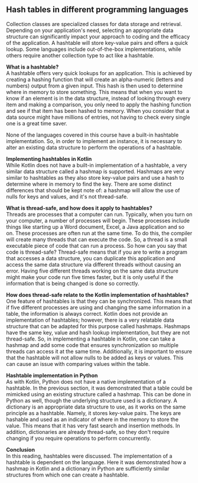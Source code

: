 ## Hash tables in different programming languages
Collection classes are specialized classes for data storage and retrieval. Depending on your application's need, selecting an appropriate data structure can significantly impact your approach to coding and the efficacy of the application. A hashtable will store key-value pairs and offers a quick lookup. Some languages include out-of-the-box implementations, while others require another collection type to act like a hashtable. 

__What is a hashtable?__  
A hashtable offers very quick lookups for an application. This is achieved by creating a hashing function that will create an alpha-numeric (letters and numbers) output from a given input. This hash is then used to determine where in memory to store something. This means that when you want to know if an element is in the data structure, instead of looking through every item and making a comparison, you only need to apply the hashing function and see if that item has been hashed to memory. When you consider that a data source might have millions of entries, not having to check every single one is a great time saver. 

None of the languages covered in this course have a built-in hashtable implementation. So, in order to implement an instance, it is necessary to alter an existing data structure to perform the operations of a hashtable. 

__Implementing hashtables in Kotlin__  
While Kotlin does not have a built-in implementation of a hashtable, a very similar data structure called a hashmap is supported. Hashmaps are very similar to hashtables as they also store key-value pairs and use a hash to determine where in memory to find the key. There are some distinct differences that should be kept note of: a hashmap will allow the use of nulls for keys and values, and it's not thread-safe. 

__What is thread-safe, and how does it apply to hashtables?__  
Threads are processes that a computer can run. Typically, when you turn on your computer, a number of processes will begin. These processes include things like starting up a Word document, Excel, a Java application and so on. These processes are often run at the same time. To do this, the compiler will create many threads that can execute the code. So, a thread is a small executable piece of code that can run a process. So how can you say that code is thread-safe? Thread-safe means that if you are to write a program that accesses a data structure, you can duplicate this application and access the same data structure via different threads without causing an error. Having five different threads working on the same data structure might make your code run five times faster, but it is only useful if the information that is being changed is done so correctly. 

__How does thread-safe relate to the Kotlin implementation of hashtables?__  
One feature of hashtables is that they can be synchronized. This means that if five different processes are using and changing the same information in a table, the information is always correct. Kotlin does not provide an implementation of hashtables; however, there is a very relatable data structure that can be adapted for this purpose called hashmaps. Hashmaps have the same key, value and hash lookup implementation, but they are not thread-safe. So, in implementing a hashtable in Kotlin, one can take a hashmap and add some code that ensures synchronization so multiple threads can access it at the same time. Additionally, it is important to ensure that the hashtable will not allow nulls to be added as keys or values. This can cause an issue with comparing values within the table. 

__Hashtable implementation in Python__  
As with Kotlin, Python does not have a native implementation of a hashtable. In the previous section, it was demonstrated that a table could be mimicked using an existing structure called a hashmap. This can be done in Python as well, though the underlying structure used is a dictionary. A dictionary is an appropriate data structure to use, as it works on the same principle as a hashtable. Namely, it stores key-value pairs. The keys are hashable and used as an indicator of where in the memory to store the value. This means that it has very fast search and insertion methods. In addition, dictionaries are already thread-safe, so they don't require changing if you require operations to perform concurrently. 

__Conclusion__  
In this reading, hashtables were discussed. The implementation of a hashtable is dependent on the language. Here it was demonstrated how a hashmap in Kotlin and a dictionary in Python are sufficiently similar structures from which one can create a hashtable.